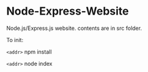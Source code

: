 # Node-Express-Website
Node.js/Express.js website. contents are in src folder.

To init:

`<addr>` npm install

`<addr>` node index

